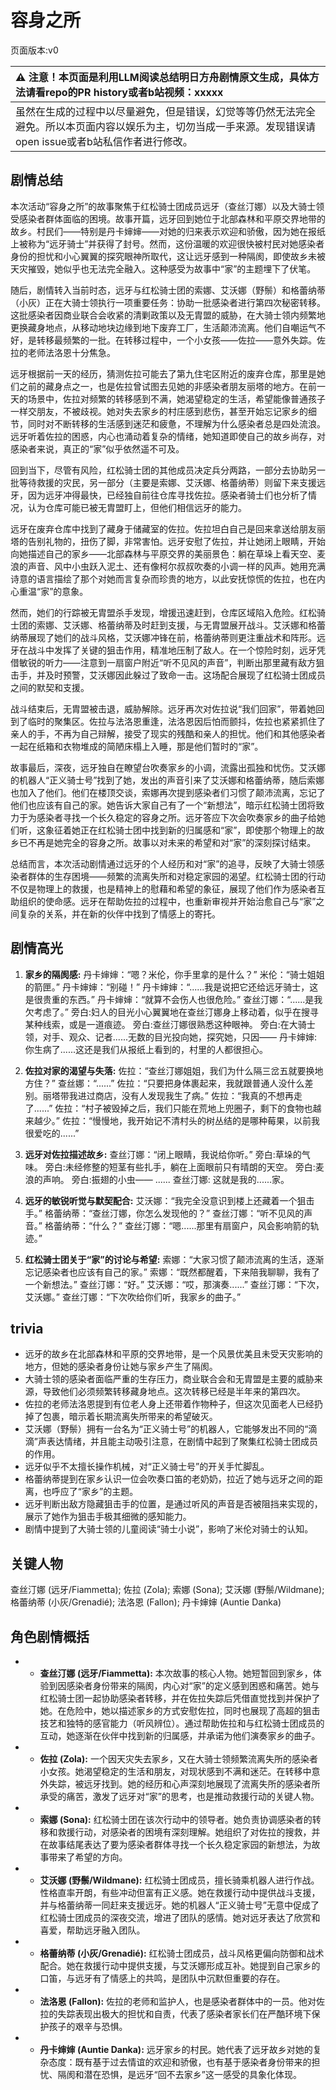 # 容身之所
页面版本:v0
 

| :warning: 注意！本页面是利用LLM阅读总结明日方舟剧情原文生成，具体方法请看repo的PR history或者b站视频：xxxxx           |
|:----------------------------|
| 虽然在生成的过程中以尽量避免，但是错误，幻觉等等仍然无法完全避免。所以本页面内容以娱乐为主，切勿当成一手来源。发现错误请open issue或者b站私信作者进行修改。|



## 剧情总结
本次活动“容身之所”的故事聚焦于红松骑士团成员远牙（查丝汀娜）以及大骑士领受感染者群体面临的困境。故事开篇，远牙回到她位于北部森林和平原交界地带的故乡。村民们——特别是丹卡婶婶——对她的归来表示欢迎和骄傲，因为她在报纸上被称为“远牙骑士”并获得了封号。然而，这份温暖的欢迎很快被村民对她感染者身份的担忧和小心翼翼的探究眼神所取代，这让远牙感到一种隔阂，即使故乡未被天灾摧毁，她似乎也无法完全融入。这种感受为故事中“家”的主题埋下了伏笔。

随后，剧情转入当前时态，远牙与红松骑士团的索娜、艾沃娜（野鬃）和格蕾纳蒂（小灰）正在大骑士领执行一项重要任务：协助一批感染者进行第四次秘密转移。这批感染者因商业联合会收紧的清剿政策以及无胄盟的威胁，在大骑士领内频繁地更换藏身地点，从移动地块边缘到地下废弃工厂，生活颠沛流离。他们自嘲运气不好，是转移最频繁的一批。在转移过程中，一个小女孩——佐拉——意外失踪。佐拉的老师法洛恩十分焦急。

远牙根据前一天的经历，猜测佐拉可能去了第九住宅区附近的废弃仓库，那里是她们之前的藏身点之一，也是佐拉曾试图去见她的非感染者朋友丽塔的地方。在前一天的场景中，佐拉对频繁的转移感到不满，她渴望稳定的生活，希望能像普通孩子一样交朋友，不被歧视。她对失去家乡的村庄感到悲伤，甚至开始忘记家乡的细节，同时对不断转移的生活感到迷茫和疲惫，不理解为什么感染者总是四处流浪。远牙听着佐拉的困惑，内心也涌动着复杂的情绪，她知道即使自己的故乡尚存，对感染者来说，真正的“家”似乎依然遥不可及。

回到当下，尽管有风险，红松骑士团的其他成员决定兵分两路，一部分去协助另一批等待救援的灾民，另一部分（主要是索娜、艾沃娜、格蕾纳蒂）则留下来支援远牙，因为远牙冲得最快，已经独自前往仓库寻找佐拉。感染者骑士们也分析了情况，认为仓库可能已被无胄盟盯上，但他们相信远牙的能力。

远牙在废弃仓库中找到了藏身于储藏室的佐拉。佐拉坦白自己是回来拿送给朋友丽塔的告别礼物的，扭伤了脚，非常害怕。远牙安慰了佐拉，并让她闭上眼睛，开始向她描述自己的家乡——北部森林与平原交界的美丽景色：躺在草垛上看天空、麦浪的声音、风中小虫跃入泥土、还有像柯尔叔叔吹奏的小调一样的风声。她用充满诗意的语言描绘了那个对她而言复杂而珍贵的地方，以此安抚惊慌的佐拉，也在内心重温“家”的意象。

然而，她们的行踪被无胄盟杀手发现，增援迅速赶到，仓库区域陷入危险。红松骑士团的索娜、艾沃娜、格蕾纳蒂及时赶到支援，与无胄盟展开战斗。艾沃娜和格蕾纳蒂展现了她们的战斗风格，艾沃娜冲锋在前，格蕾纳蒂则更注重战术和阵形。远牙在战斗中发挥了关键的狙击作用，精准地压制了敌人。在一个惊险时刻，远牙凭借敏锐的听力——注意到一扇窗户附近“听不见风的声音”，判断出那里藏有敌方狙击手，并及时预警，艾沃娜因此躲过了致命一击。这场配合展现了红松骑士团成员之间的默契和支援。

战斗结束后，无胄盟被击退，威胁解除。远牙再次对佐拉说“我们回家”，带着她回到了临时的聚集区。佐拉与法洛恩重逢，法洛恩因后怕而颤抖，佐拉也紧紧抓住了亲人的手，不再为自己辩解，接受了现实的残酷和亲人的担忧。他们和其他感染者一起在纸箱和衣物堆成的简陋床榻上入睡，那是他们暂时的“家”。

故事最后，深夜，远牙独自在瞭望台吹奏家乡的小调，流露出孤独和忧伤。艾沃娜的机器人“正义骑士号”找到了她，发出的声音引来了艾沃娜和格蕾纳蒂，随后索娜也加入了他们。他们在楼顶交谈，索娜再次提到感染者们习惯了颠沛流离，忘记了他们也应该有自己的家。她告诉大家自己有了一个“新想法”，暗示红松骑士团将致力于为感染者寻找一个长久稳定的容身之所。远牙答应下次会吹奏家乡的曲子给她们听，这象征着她正在红松骑士团中找到新的归属感和“家”，即使那个物理上的故乡已不再是她完全的容身之所。故事以对未来的希望和对“家”的深刻探讨结束。

总结而言，本次活动剧情通过远牙的个人经历和对“家”的追寻，反映了大骑士领感染者群体的生存困境——频繁的流离失所和对稳定家园的渴望。红松骑士团的行动不仅是物理上的救援，也是精神上的慰藉和希望的象征，展现了他们作为感染者互助组织的使命感。远牙在帮助佐拉的过程中，也重新审视并开始治愈自己与“家”之间复杂的关系，并在新的伙伴中找到了情感上的寄托。
## 剧情高光
1.  **家乡的隔阂感:**
    丹卡婶婶：“嗯？米伦，你手里拿的是什么？”
    米伦：“骑士姐姐的箭匣。”
    丹卡婶婶：“别碰！”
    丹卡婶婶：“......我是说把它还给远牙骑士，这是很贵重的东西。”
    丹卡婶婶：“就算不会伤人也很危险。”
    查丝汀娜：“......是我欠考虑了。”
    旁白:妇人的目光小心翼翼地在查丝汀娜身上移动着，似乎在搜寻某种线索，或是一道痕迹。
    旁白:查丝汀娜很熟悉这种眼神。
    旁白:在大骑士领，对手、观众、记者......无数的目光投向她，探究她，只因——
    丹卡婶婶: 你生病了......这还是我们从报纸上看到的，村里的人都很担心。

2.  **佐拉对家的渴望与失落:**
    佐拉：“查丝汀娜姐姐，我们为什么隔三岔五就要换地方住？”
    查丝娜：“......”
    佐拉：“只要把身体裹起来，我就跟普通人没什么差别。丽塔带我进过商店，没有人发现我生了病。”
    佐拉：“我真的不想再走了......”
    佐拉：“村子被毁掉之后，我们只能在荒地上兜圈子，剩下的食物也越来越少。”
    佐拉：“慢慢地，我开始记不清村头的树丛结的是哪种莓果，以前我很爱吃的......”

3.  **远牙对佐拉描述故乡:**
    查丝汀娜：“闭上眼睛，我说给你听。”
    旁白:草垛的气味。
    旁白:未经修整的短茎有些扎手，躺在上面眼前只有晴朗的天空。
    旁白:麦浪的声响。
    旁白:振翅的小虫——
    ......
    查丝汀娜: 这就是我的......家。

4.  **远牙的敏锐听觉与默契配合:**
    艾沃娜：“我完全没意识到楼上还藏着一个狙击手。”
    格蕾纳蒂：“查丝汀娜，你怎么发现他的？”
    查丝汀娜：“听不见风的声音。”
    格蕾纳蒂：“什么？”
    查丝汀娜：“嗯......那里有扇窗户，风会影响箭的轨迹。”

5.  **红松骑士团关于“家”的讨论与希望:**
    索娜：“大家习惯了颠沛流离的生活，逐渐忘记感染者也应该有自己的家。”
    索娜：“既然都醒着，下来陪我聊聊，我有了一个新想法。”
    查丝汀娜：“好。”
    艾沃娜：“哎，那演奏......”
    查丝汀娜：“下次，艾沃娜。”
    查丝汀娜：“下次吹给你们听，我家乡的曲子。”
## trivia
*   远牙的故乡在北部森林和平原的交界地带，是一个风景优美且未受天灾影响的地方，但她的感染者身份让她与家乡产生了隔阂。
*   大骑士领的感染者面临严重的生存压力，商业联合会和无胄盟是主要的威胁来源，导致他们必须频繁转移藏身地点。这次转移已经是半年来的第四次。
*   佐拉的老师法洛恩提到有位老人身上还带着作物种子，但这次见面老人已经扔掉了包裹，暗示着长期流离失所带来的希望破灭。
*   艾沃娜（野鬃）拥有一台名为“正义骑士号”的机器人，它能够发出不同的“滴滴”声表达情绪，并且能主动吸引注意，在剧情中起到了聚集红松骑士团成员的作用。
*   远牙似乎不太擅长操作机械，对“正义骑士号”的开关手忙脚乱。
*   格蕾纳蒂提到在家乡认识一位会吹奏口笛的老奶奶，拉近了她与远牙之间的距离，也呼应了“家乡”的主题。
*   远牙判断出敌方隐藏狙击手的位置，是通过听风的声音是否被阻挡来实现的，展示了她作为狙击手极其细微的感知能力。
*   剧情中提到了大骑士领的儿童阅读“骑士小说”，影响了米伦对骑士的认知。
## 关键人物
查丝汀娜 (远牙/Fiammetta); 佐拉 (Zola); 索娜 (Sona); 艾沃娜 (野鬃/Wildmane); 格蕾纳蒂 (小灰/Grenadié); 法洛恩 (Fallon); 丹卡婶婶 (Auntie Danka)
## 角色剧情概括
-   *   **查丝汀娜 (远牙/Fiammetta):** 本次故事的核心人物。她短暂回到家乡，体验到因感染者身份带来的隔阂，内心对“家”的定义感到困惑和痛苦。她与红松骑士团一起协助感染者转移，并在佐拉失踪后凭借直觉找到并保护了她。在危险中，她以描述家乡的方式安慰佐拉，同时也展现了高超的狙击技艺和独特的感官能力（听风辨位）。通过帮助佐拉和与红松骑士团成员的互动，她逐渐在伙伴中找到新的归属感，并承诺为他们演奏家乡的曲子。
-   *   **佐拉 (Zola):** 一个因天灾失去家乡，又在大骑士领频繁流离失所的感染者小女孩。她渴望稳定的生活和朋友，对现状感到不满和迷茫。在转移中意外失踪，被远牙找到。她的经历和心声深刻地展现了流离失所的感染者所承受的痛苦，激发了远牙对“家”的思考，也是推动救援行动的关键人物。
-   *   **索娜 (Sona):** 红松骑士团在该次行动中的领导者。她负责协调感染者的转移和救援行动，对感染者的困境有深刻理解。她组织了对佐拉的搜救，并在故事结尾表达了要为感染者群体寻找一个长久稳定家园的新想法，为故事带来了希望的方向。
-   *   **艾沃娜 (野鬃/Wildmane):** 红松骑士团成员，擅长骑乘机器人进行作战。性格直率开朗，有些冲动但富有正义感。她在救援行动中提供战斗支援，并与格蕾纳蒂一同赶来支援远牙。她的机器人“正义骑士号”无意中促成了红松骑士团成员的深夜交流，增进了团队的感情。她对远牙表达了欣赏和喜爱，帮助远牙融入团队。
-   *   **格蕾纳蒂 (小灰/Grenadié):** 红松骑士团成员，战斗风格更偏向防御和战术配合。她在救援行动中提供支援，与艾沃娜形成互补。她提到自己家乡的口笛，与远牙有了情感上的共鸣，是团队中沉默但重要的存在。
-   *   **法洛恩 (Fallon):** 佐拉的老师和监护人，也是感染者群体中的一员。他对佐拉的失踪表现出极大的担忧和自责，代表了感染者家长们在严酷环境下保护孩子的艰辛与恐惧。
-   *   **丹卡婶婶 (Auntie Danka):** 远牙家乡的村民。她代表了远牙故乡对她的复杂态度：既有基于过去情谊的欢迎和骄傲，也有基于感染者身份带来的担忧、隔阂和潜在恐惧，是远牙“回不去家乡”这一感受的具象化体现。